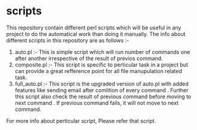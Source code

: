 # scripts
This repository contain different perl scripts which will be useful in any project to do the automatical work than doing it manually.
The info about different scripts in this repository are as follows :-
1. auto.pl :- This is simple script which will run number of commands one after another irrespective of the result of previos command.
2. composite.pl  :- This script is specific to perticular task in a project but can provide a great refference point for all file manupulation related task.
3. full_auto.pl :- This script is the upgraded version of auto.pl with added features like sending email after comlition of every command . Further this script also check the result of previous command before moving to next command . If previous command fails, it will not move to next command.


For more info about perticular script, Please refer that script.
